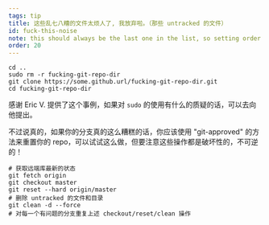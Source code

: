 ```yaml
---
tags: tip
title: 这些乱七八糟的文件太烦人了, 我放弃啦。（那些 untracked 的文件）
id: fuck-this-noise
note: this should always be the last one in the list, so setting order to 20 so I don't have to re-name/re-order it
order: 20
---
```


```git
cd ..
sudo rm -r fucking-git-repo-dir
git clone https://some.github.url/fucking-git-repo-dir.git
cd fucking-git-repo-dir
```

感谢 Eric V. 提供了这个事例，如果对 `sudo` 的使用有什么的质疑的话，可以去向他提出。


不过说真的，如果你的分支真的这么糟糕的话，你应该使用 "git-approved" 的方法来重置你的 repo，可以试试这么做，但要注意这些操作都是破坏性的，不可逆的！ 

```git
# 获取远端库最新的状态
git fetch origin
git checkout master
git reset --hard origin/master
# 删除 untracked 的文件和目录
git clean -d --force
# 对每一个有问题的分支重复上述 checkout/reset/clean 操作
```